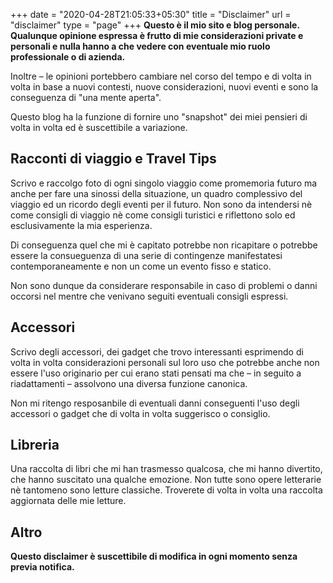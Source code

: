 +++
date = "2020-04-28T21:05:33+05:30"
title = "Disclaimer"
url = "disclaimer"
type = "page"
+++
**Questo è il mio sito e blog personale. Qualunque opinione espressa è frutto di mie considerazioni private e personali e nulla hanno a che vedere con eventuale mio ruolo professionale o di azienda.**

Inoltre – le opinioni portebbero cambiare nel corso del tempo e di volta in volta in base a nuovi contesti, nuove considerazioni, nuovi eventi e sono la conseguenza di "una mente aperta".

Questo blog ha la funzione di fornire uno "snapshot" dei miei pensieri di volta in volta ed è suscettibile a variazione.

## Racconti di viaggio e Travel Tips

Scrivo e raccolgo foto di ogni singolo viaggio come promemoria futuro ma anche per fare una sinossi della situazione, un quadro complessivo del viaggio ed un ricordo degli eventi per il futuro.
Non sono da intendersi nè come consigli di viaggio nè come consigli turistici e riflettono solo ed esclusivamente la mia esperienza.

Di conseguenza quel che mi è capitato potrebbe non ricapitare o potrebbe essere la consueguenza di una serie di contingenze manifestatesi contemporaneamente e non un come un evento fisso e statico.

Non sono dunque da considerare responsabile in caso di problemi o danni occorsi nel mentre che venivano seguiti eventuali consigli espressi.

## Accessori

Scrivo degli accessori, dei gadget che trovo interessanti esprimendo di volta in volta considerazioni personali sul loro uso che potrebbe anche non essere l'uso originario per cui erano stati pensati ma che – in seguito a riadattamenti – assolvono una diversa funzione canonica.

Non mi ritengo resposanbile di eventuali danni conseguenti l'uso degli accessori o gadget che di volta in volta suggerisco o consiglio.

## Libreria

Una raccolta di libri che mi han trasmesso qualcosa, che mi hanno divertito, che hanno suscitato una qualche emozione. Non tutte sono opere letterarie nè tantomeno sono letture classiche.
Troverete di volta in volta una raccolta aggiornata delle mie letture.

## Altro

**Questo disclaimer è suscettibile di modifica in ogni momento senza previa notifica.**

